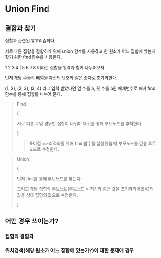 # Union Find

## 결합과 찾기

집합과 관련된 알고리즘이다.

서로 다른 집합을 결합하기 위해 union 함수를 사용하고
한 원소가 어느 집합에 있는지 찾기 위한 find 함수를 사용한다.

1 2 3 4 | 5 6 7 8 이라는 집합을 입력과 함께 나누어보자

먼저 해당 수들의 배열을 자신의 번호와 같은 숫자로 초기화한다.

(1, 2), (2, 3), (3, 4) 라고 입력 받았다면
앞 수를 a, 뒷 수를 b인 매개변수로 해서
find 함수를 통해 집합를 나누어 준다.

> Find
>
> {
>
> 서로 다른 수일 경우만 집합이 나뉘며
> 재귀를 통해 부모노드를 추척한다.
>
> }
>
> > 특이점 => 최적화를 위해 find 함수를 실행했을 때 부모노드를 값을
> > 루트 노드로 수정한다.

> Union
>
> {
>
> 먼저 find를 통해 루트노드를 찾는다.
>
> 그리고 해당 집합의 루트노트(루트노드 = 지산과 같은 값을 초기화되어있음)의 값을
> 상대 집합의 값으로 수정한다.
>
> }

## 어떤 경우 쓰이는가?

### 집합의 결합과

### 위치검색(해당 원소가 어느 집합에 있는가?)에 대한 문제에 경우
